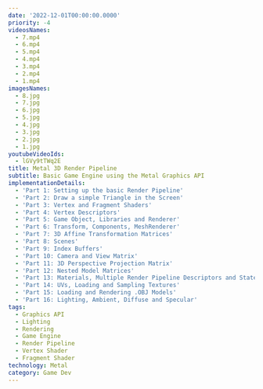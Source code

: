 ```yaml
---
date: '2022-12-01T00:00:00.0000'
priority: -4
videosNames:
  - 7.mp4
  - 6.mp4
  - 5.mp4
  - 4.mp4
  - 3.mp4
  - 2.mp4
  - 1.mp4
imagesNames:
  - 8.jpg
  - 7.jpg
  - 6.jpg
  - 5.jpg
  - 4.jpg
  - 3.jpg
  - 2.jpg
  - 1.jpg
youtubeVideoIds:
  - lGVy9tTWq2E
title: Metal 3D Render Pipeline
subtitle: Basic Game Engine using the Metal Graphics API
implementationDetails:
  - 'Part 1: Setting up the basic Render Pipeline'
  - 'Part 2: Draw a simple Triangle in the Screen'
  - 'Part 3: Vertex and Fragment Shaders'
  - 'Part 4: Vertex Descriptors'
  - 'Part 5: Game Object, Libraries and Renderer'
  - 'Part 6: Transform, Components, MeshRenderer'
  - 'Part 7: 3D Affine Transformation Matrices'
  - 'Part 8: Scenes'
  - 'Part 9: Index Buffers'
  - 'Part 10: Camera and View Matrix'
  - 'Part 11: 3D Perspective Projection Matrix'
  - 'Part 12: Nested Model Matrices'
  - 'Part 13: Materials, Multiple Render Pipeline Descriptors and States'
  - 'Part 14: UVs, Loading and Sampling Textures'
  - 'Part 15: Loading and Rendering .OBJ Models'
  - 'Part 16: Lighting, Ambient, Diffuse and Specular'
tags:
  - Graphics API
  - Lighting
  - Rendering
  - Game Engine
  - Render Pipeline
  - Vertex Shader
  - Fragment Shader
technology: Metal
category: Game Dev
---
```

